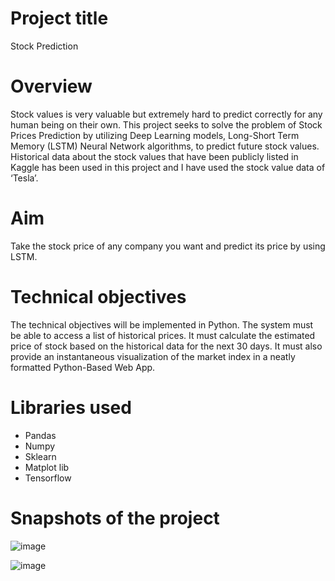 # Project title
Stock Prediction

# Overview
Stock values is very valuable but extremely hard to predict correctly for any human being on their own. This project seeks to solve the problem of Stock Prices Prediction by utilizing Deep Learning models, Long-Short Term Memory (LSTM) Neural Network algorithms, to predict future stock values. Historical data about the stock values that have been publicly listed in Kaggle has been used in this project and I have used the stock value data of ‘Tesla’.

# Aim
Take the stock price of any company you want and predict its price by using LSTM.

# Technical objectives
The technical objectives will be implemented in Python. The system must be able to access a list of historical prices. It must calculate the estimated price of stock based on the historical data for the next 30 days. It must also provide an instantaneous visualization of the market index in a neatly formatted Python-Based Web App.

# Libraries used
- Pandas 
- Numpy
- Sklearn
- Matplot lib
- Tensorflow

# Snapshots of the project
![image](https://github.com/AyushiSahu18/Bharat-Intern-Task-1/assets/129952366/6e7f2dc7-a826-4c29-822e-33163532d55b)

![image](https://github.com/AyushiSahu18/Bharat-Intern-Task-1/assets/129952366/1e7c281f-91d4-4195-b98b-d52a7fd1833b)




